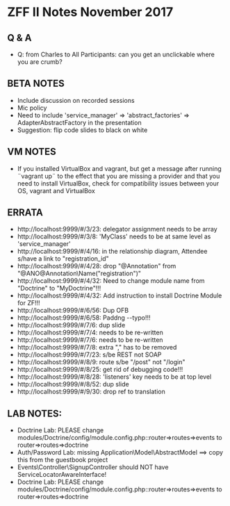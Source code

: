 # ZFF II Notes November 2017

## Q & A
* Q: from Charles to All Participants: can you get an unclickable where you are crumb?

## BETA NOTES
* Include discussion on recorded sessions
* Mic policy
* Need to include 'service_manager' => 'abstract_factories' => AdapterAbstractFactory in the presentation
* Suggestion: flip code slides to black on white

## VM NOTES
* If you installed VirtualBox and vagrant, but get a message after running ¨vagrant up¨
  to the effect that you are missing a provider and that you need to install VirtualBox,
  check for compatibility issues between your OS, vagrant and VirtualBox

## ERRATA
* http://localhost:9999/#/3/23: delegator assignment needs to be array
* http://localhost:9999/#/3/8: 'MyClass' needs to be at same level as 'service_manager'
* http://localhost:9999/#/4/16: in the relationship diagram, Attendee s/have a link to "registration_id"
* http://localhost:9999/#/4/28: drop "@Annotation" from "@ANO\@Annotation\Name("registration")"
* http://localhost:9999/#/4/32: Need to change module name from "Doctrine" to "MyDoctrine"!!!
* http://localhost:9999/#/4/32: Add instruction to install Doctrine Module for ZF!!!
* http://localhost:9999/#/6/56: Dup OFB
* http://localhost:9999/#/6/58: Paddng --typo!!!
* http://localhost:9999/#/7/6: dup slide
* http://localhost:9999/#/7/4: needs to be re-written
* http://localhost:9999/#/7/6: needs to be re-written
* http://localhost:9999/#/7/8: extra "," has to be removed
* http://localhost:9999/#/7/23: s/be REST not SOAP
* http://localhost:9999/#/8/9: route s/be "/post" not "/login"
* http://localhost:9999/#/8/25: get rid of debugging code!!!
* http://localhost:9999/#/8/28: 'listeners' key needs to be at top level
* http://localhost:9999/#/8/52: dup slide
* http://localhost:9999/#/9/30: drop ref to translation

## LAB NOTES:
* Doctrine Lab: PLEASE change modules/Doctrine/config/module.config.php::router=>routes=>events to router=>routes=>doctrine
* Auth/Password Lab: missing Application\Model\AbstractModel ==> copy this from the guestbook project
* Events\Controller\SignupController should NOT have ServiceLocatorAwareInterface!
* Doctrine Lab: PLEASE change modules/Doctrine/config/module.config.php::router=>routes=>events to router=>routes=>doctrine
